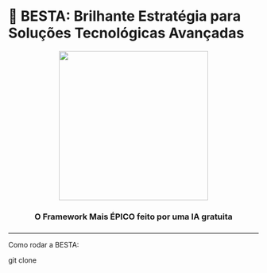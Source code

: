 # 🐂 BESTA: Brilhante Estratégia para Soluções Tecnológicas Avançadas

<div align="center">
  <img src="https://media.giphy.com/media/v1.Y2lkPTc5MGI3NjExbW9sZ2l2Y3Jyb2FtaWJ0eG5xM2V4dGt6Z2R6Z3N6d3hqejRzdmF6eSZlcD12MV9pbnRlcm5hbF9naWZfYnlfaWQmY3Q9Zw/3o85xDfKZ3uHZqk7y8/giphy.gif" width="300">
  <h3>O Framework Mais ÉPICO feito por uma IA gratuita<h3>
</div>

---

Como rodar a BESTA:

git clone 